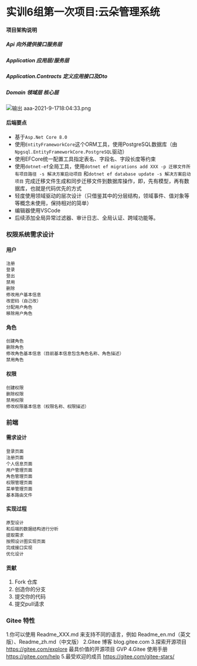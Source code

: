# 实训6组第一次项目:云朵管理系统
#### 项目架构说明
##### Api 向外提供接口服务层
#####  Application 应用层/服务层
##### Application.Contracts 定义应用接口及Dto
#####   Domain 领域层 核心层
![ 输出 aaa-2021-9-1718:04:33.png](https://gitee.com/lianzengqian/picture/raw/master/%20%E6%A0%BC%E5%BC%8F%20%E5%BE%AE%E4%BF%A1%E5%9B%BE%E7%89%87_20240731150309-2024-7-3115:03:38.png%20/%20%E8%BE%93%E5%87%BA%20aaa-2021-9-1718:04:33.png)
#### 后端要点
+ 基于`Asp.Net Core 8.0`
+ 使用`EntityFrameworkCore`这个ORM工具，使用PostgreSQL数据库（由`Npgsql.EntityFrameworkCore.PostgreSQL`驱动）
+ 使用EFCore统一配置工具指定表名、字段名、字段长度等约束
+ 使用`dotnet-ef`全局工具，使用`dotnet ef migrations add XXX -p 迁移文件所有项目路径 -s 解决方案启动项目` 和`dotnet ef database update -s 解决方案启动项目` 完成迁移文件生成和同步迁移文件到数据库操作，即，先有模型，再有数据库，也就是代码优先的方式
+ 轻度使用领域驱动的层次设计（只借鉴其中的分层结构，领域事件、值对象等等概念未使用，保持相对的简单）
+ 编辑器使用VSCode
+ 后续添加全局异常过滤器、审计日志、全局认证、跨域功能等。

### 权限系统需求设计
#### 用户
``` 
注册
登录
登出
禁用
删除
修改用户基本信息
改密码（自己改）
分配用户角色
移除用户角色
```
#### 角色
```
创建角色
删除角色
修改角色基本信息（目前基本信息包含角色名称、角色描述）
禁用角色
```

#### 权限
```
创建权限
删除权限
禁用权限
修改权限基本信息（权限名称、权限描述）
```

### 前端

#### 需求设计
```
登录页面
注册页面
个人信息页面
用户管理页面
角色管理页面
权限管理页面
菜单管理页面
基本路由文件
```
#### 实现过程
```
原型设计
和后端的数据结构进行分析
提取需求
按照设计图实现页面
完成接口实现
优化设计
```





#### 贡献

1.  Fork 仓库
2.  创造你的分支
3.  提交你的代码
4.  提交pull请求


### Gitee 特性
1.你可以使用 Readme_XXX.md 来支持不同的语言，例如 Readme_en.md（英文版）、Readme_zh.md（中文版）
2.Gitee 博客 blog.gitee.com
3.探索开源项目 https://gitee.com/explore 最具价值的开源项目 GVP
4.Gitee 使用手册 https://gitee.com/help
5.最受欢迎的成员 https://gitee.com/gitee-stars/